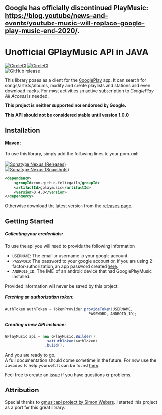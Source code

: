 ## Google has officially discontinued PlayMusic: https://blog.youtube/news-and-events/youtube-music-will-replace-google-play-music-end-2020/.

# Unofficial GPlayMusic API in JAVA
[![CircleCI](https://img.shields.io/circleci/project/github/FelixGail/gplaymusic/master.svg?label=master)](https://circleci.com/gh/FelixGail/gplaymusic/tree/master)
[![CircleCI](https://img.shields.io/circleci/project/github/FelixGail/gplaymusic/develop.svg?label=develop)](https://circleci.com/gh/FelixGail/gplaymusic/tree/develop)
<br>
[![GitHub release](https://img.shields.io/github/release/FelixGail/gplaymusic.svg)](https://github.com/FelixGail/gplaymusic/releases)

This library poses as a client for the [GooglePlay](https://play.google.com/music/) app.
It can search for songs/artists/albums, modify and create playlists and stations and even
download tracks. For most activities an active subscription to _GooglePlay All Access_ is needed.

**This project is neither supported nor endorsed by Google.**

**This API should not be considered stable until version 1.0.0**


Installation
---------------

#### Maven:
To use this library, simply add the following lines to your pom.xml:<br><br>
[![Sonatype Nexus (Releases)](https://img.shields.io/maven-central/v/com.github.felixgail/gplaymusic?label=Latest%20Release%20Version)](https://mvnrepository.com/artifact/com.github.felixgail/gplaymusic)<br>
[![Sonatype Nexus (Snapshots)](https://img.shields.io/maven-metadata/v?label=Latest%20Snapshot%20Version&metadataUrl=https%3A%2F%2Foss.sonatype.org%2Fcontent%2Frepositories%2Fsnapshots%2Fcom%2Fgithub%2Ffelixgail%2Fgplaymusic%2Fmaven-metadata.xml)](https://oss.sonatype.org/content/repositories/snapshots/com/github/felixgail/gplaymusic/)
```xml
<dependency>
    <groupId>com.github.felixgail</groupId>
    <artifactId>gplaymusic</artifactId>
    <version>0.4.0</version>
</dependency>
```

Otherwise download the latest version from the [releases page](https://github.com/FelixGail/gplaymusic/releases).

Getting Started
----------------
##### Collecting your credentials:
To use the api you will need to provide the following information:
- `USERNAME`: The email or username to your google account.
- `PASSWORD`: The password to your google account or, if you are using 2-factor-authorization,
an app password created [here](https://support.google.com/accounts/answer/185833).
- `ANDROID_ID`: The IMEI of an android device that had GooglePlayMusic installed.

Provided information will never be saved by this project.
##### Fetching an authorization token:
```java
AuthToken authToken = TokenProvider.provideToken(USERNAME,
                                      PASSWORD, ANDROID_ID);
```

##### Creating a new API instance:

```java
GPlayMusic api = new GPlayMusic.Builder()
                  .setAuthToken(authToken)
                  .build();
```

And you are ready to go. <br>
A full documentation should come sometime in the future.
For now use the Javadoc to help yourself. It can be found
[here](https://FelixGail.github.io/CircleCIArtifactProvider/index.html?vcs-type=github&user=FelixGail&project=gplaymusic&build=latest&token=ad2a969e7620106dc21efae732b4f3916744554e&branch=master&filter=successful&path=root/app/target/site/apidocs/index.html).

Feel free to create an [issue](https://github.com/FelixGail/gplaymusic/issues) if you have
questions or problems.

Attribution
-----------
Special thanks to [gmusicapi project by Simon Webers](https://github.com/simon-weber/gmusicapi). I started this project as a port for this great library.
